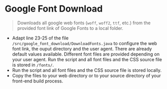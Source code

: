 # Google Font Download
> Downloads all google web fonts (`woff`, `woff2`, `ttf`, etc.) from the provided font link of Google Fonts to a local folder.

 * Adapt line 23-25 of the file `/src/google_font_download/DownloadFonts.java` to configure the web font link, the ouput directory and the user agent. There are already default values available. Different font files are provided depending on your user agent. Run the script and all font files and the CSS source file is stored in ``/fonts/``.
 * Run the script and all font files and the CSS source file is stored locally.
 * Copy the files to your web directory or to your source directory of your front-end build process.
